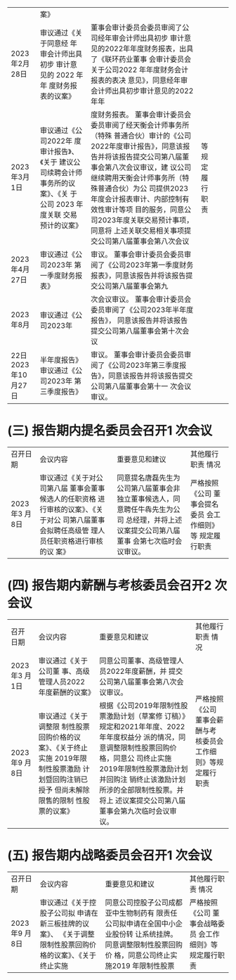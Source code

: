 <html><body><table><tr><td></td><td>案》</td><td></td><td rowspan="5">等规定履 行职责</td><td rowspan="5"></td></tr><tr><td>2023年2月 28日</td><td>审议通过《关于同意经 年审会计师出具初步 审计意见的 2022 年年 度财务报表的议案》</td><td>董事会审计委员会委员审阅了公司经年审会计师出具初步 审计意见的2022年年度财务报表，出具了《联环药业董事 会审计委员会关于公司2022 年年度财务会计报表的表决 意见》，同意经年审会计师出具初步审计意见的2022年年</td></tr><tr><td>2023年3月 1日</td><td>审议通过《公司2022年 度审计报告》、《关于 建议公司续聘会计师 事务所的议案》、《关 于公司 2023 年度关联 交易预计的议案》</td><td>度财务报表。 董事会审计委员会委员审阅了经天衡会计师事务所（特殊 普通合伙）审计的《公司2022年度审计报告》，同意该报 告并将该报告提交公司第八届董事会第八次会议审议，建 议公司继续聘用天衡会计师事务所（特殊普通合伙）为公 司提供2023年度会计报表审计、内部控制有效性审计等项 目的服务，同意公司2023年度关联交易预计事项，同意将 上述关联交易相关事项提交公司第八届董事会第八次会议</td></tr><tr><td>2023年4月 27日</td><td>审议通过《公司2023年 第一季度财务报表》</td><td>审议。 董事会审计委员会委员审阅了《公司2023年第一季度财务 报表》，同意该报告并将该报告提交公司第八届董事会第九</td></tr><tr><td>2023年8月</td><td>审议通过《公司2023年</td><td>次会议审议。 董事会审计委员会委员审阅了《公司2023年半年度报告》， 同意该报告并将该报告提交公司第八届董事会第十次会议</td><td rowspan="2"></td></tr><tr><td>22日 2023年10 月27日</td><td>半年度报告》 审议通过《公司2023年 第三季度报告》</td><td>审议。 董事会审计委员会委员审阅了《公司2023年第三季度报 告》，同意该报告并将该报告提交公司第八届董事会第十一 次会议审议。</td></tr></table></body></html>  

# (三) 报告期内提名委员会召开1 次会议  

<html><body><table><tr><td>召开日期</td><td>会议内容</td><td>重要意见和建议</td><td>其他履行职责 情况</td></tr><tr><td>2023年3 月8日</td><td>审议通过《关于对公司第八届 董事会董事候选人的任职资格 进行审核的议案》、《关于对公 司第八届董事会拟聘任高级管 理人员任职资格进行审核的议 案》</td><td>同意提名唐磊先生为公司第八届董事会非 独立董事候选人，同意聘任牛犇先生为公司 总经理，并将上述议案提交公司第八届董事 会第七次临时会议审议。</td><td>严格按照《公司 董事会提名委员 会工作细则》等 规定履行职责</td></tr></table></body></html>  

# (四) 报告期内薪酬与考核委员会召开2 次会议  

<html><body><table><tr><td>召开日期</td><td>会议内容</td><td>重要意见和建议</td><td>其他履行职责 情况</td></tr><tr><td>2023年3 月1日</td><td>审议通过《关于公司董 事、高级管理人员2022 年度薪酬的议案》</td><td>同意公司董事、高级管理人员2022年度薪酬，并 提交公司第八届董事会第八次会议审议。</td><td rowspan="2">严格按照《公司 董事会薪酬与考 核委员会工作细 则》等规定履行 职责</td></tr><tr><td>2023年9 月8日</td><td>审议通过《关于调整限 制性股票回购价格的议 案》、《关于终止实施 2019年限制性股票激励 计划暨回购注销已授予 但尚未解除限售的限制 性股票的议案》</td><td>根据《公司2019年限制性股票激励计划（草案修 订稿）》规定和2021年年度、2022年年度权益分 派的情况，同意调整限制性股票回购价格，同意公 司终止实施2019年限制性股票激励计划并回购注 销终止该激励计划所涉的全部限制性股票。并将上 述议案提交公司第八届董事会第九次临时会议审 议。</td></tr></table></body></html>  

# (五) 报告期内战略委员会召开1 次会议  

<html><body><table><tr><td>召开日期</td><td>会议内容</td><td>重要意见和建议</td><td>其他履行职责 情况</td></tr><tr><td>2023年9 月8日</td><td>审议通过《关于控股子公司拟 申请在新三板挂牌的议案》、 《关于调整限制性股票回购价 格的议案》、《关于终止实施</td><td>同意公司控股子公司成都亚中生物制药有 限责任公司拟申请在全国中小企业股份转 让系统挂牌。同意调整限制性股票回购价 格，同意公司终止实施2019 年限制性股票</td><td>严格按照《公司 董事会战略委员 会工作细则》等 规定履行职责</td></tr></table></body></html>  